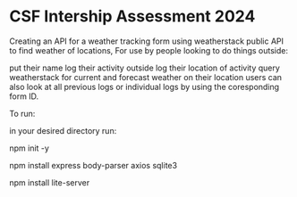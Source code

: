 # CSF Intership Assessment 2024

Creating an API for a weather tracking form using weatherstack public API to find weather of locations, For use by people looking to do things outside:

put their name
log their activity outside
log their location of activity
query weatherstack for current and forecast weather on their location
users can also look at all previous logs or individual logs by using the coresponding form ID.

To run:

in your desired directory run:

npm init -y

npm install express body-parser axios sqlite3

npm install lite-server
